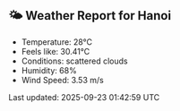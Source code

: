 <!-- WEATHER-START -->
## 🌤 Weather Report for Hanoi

- Temperature: 28°C
- Feels like: 30.41°C
- Conditions: scattered clouds
- Humidity: 68%
- Wind Speed: 3.53 m/s

Last updated: 2025-09-23 01:42:59 UTC
<!-- WEATHER-END -->
